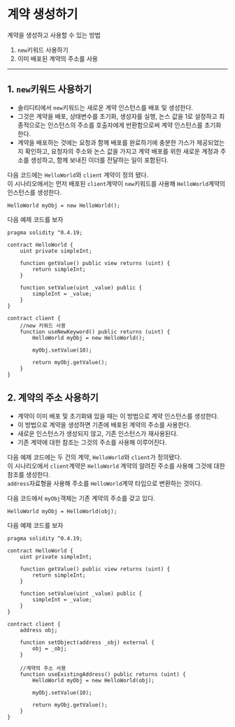 # 계약 생성하기

계약을 생성하고 사용할 수 있는 방법
1. `new`키워드 사용하기
2. 이미 배포된 계약의 주소를 사용
<hr>

##  1. `new`키워드 사용하기
- 솔리디티에서 `new`키워드는 새로운 계약 인스턴스를 배포 및 생성한다.
- 그것은 계약을 배포, 상태변수를 초기화, 생성자를 실행, 논스 값을 1로 설정하고 최종적으로는 인스턴스의 주소를 호출자에게 반환함으로써 계약 인스턴스를 초기화 한다.
- 계약을 배포하는 것에는 요청과 함께 배포를 완료하기에 충분한 가스가 제공되었는지 확인하고, 요청자의 주소와 논스 값을 가지고 계약 배포를 위한 새로운 계정과 주소를 생성하고, 함께 보내진 이더를 전달하는 일이 포함된다.

다음 코드에는 `HelloWorld`와 `client` 계약이 정의 됐다.   
이 시나리오에서는 먼저 배포된 `client`계약이 `new`키워드를 사용해 `HelloWorld`계약의 인스턴스를 생성한다.   
```solidity
HelloWorld myObj = new HelloWorld();
```

다음 예제 코드를 보자
```solidity
pragma solidity ^0.4.19;

contract HelloWorld {
    uint private simpleInt;
    
    function getValue() public view returns (uint) {
        return simpleInt;
    }
    
    function setValue(uint _value) public {
        simpleInt = _value;
    }
}

contract client {
    //new 키워드 사용
    function useNewKeyword() public returns (uint) {
        HelloWorld myObj = new HelloWorld(); 
        
        myObj.setValue(10);
        
        return myObj.getValue();
    }
}
```

## 2. 계약의 주소 사용하기
- 계약이 이미 배포 및 초기화돼 있을 때는 이 방법으로 계약 인스턴스를 생성한다.
- 이 방법으로 계약을 생성하면 기존에 배포된 계약의 주소를 사용한다.
- 새로운 인스턴스가 생성되지 않고, 기존 인스턴스가 재사용된다.
- 기존 계약에 대한 참조는 그것의 주소를 사용해 이루어진다.

다음 예제 코드에는 두 건의 계약, `HelloWorld`와 `client`가 정의됐다.   
이 시나리오에서 `client`계약은 `HelloWorld` 계약의 알려진 주소를 사용해 그것에 대한 참조를 생성한다.   
`address`자료형을 사용해 주소를 `HelloWorld`계약 타입으로 변환하는 것이다.

다음 코드에서 `myObj`객체는 기존 계약의 주소를 갖고 있다.
```solidity
HelloWorld myObj = HelloWorld(obj);

```
다음 예제 코드를 보자
```solidity
pragma solidity ^0.4.19;

contract HelloWorld {
    uint private simpleInt;

    function getValue() public view returns (uint) {
        return simpleInt;
    }

    function setValue(uint _value) public {
        simpleInt = _value;
    }
}

contract client {
    address obj;
    
    function setObject(address _obj) external {
        obj = _obj;
    }
    
    //계약의 주소 사용
    function useExistingAddress() public returns (uint) {
        HelloWorld myObj = new HelloWorld(obj);

        myObj.setValue(10);

        return myObj.getValue();
    }
}
```
